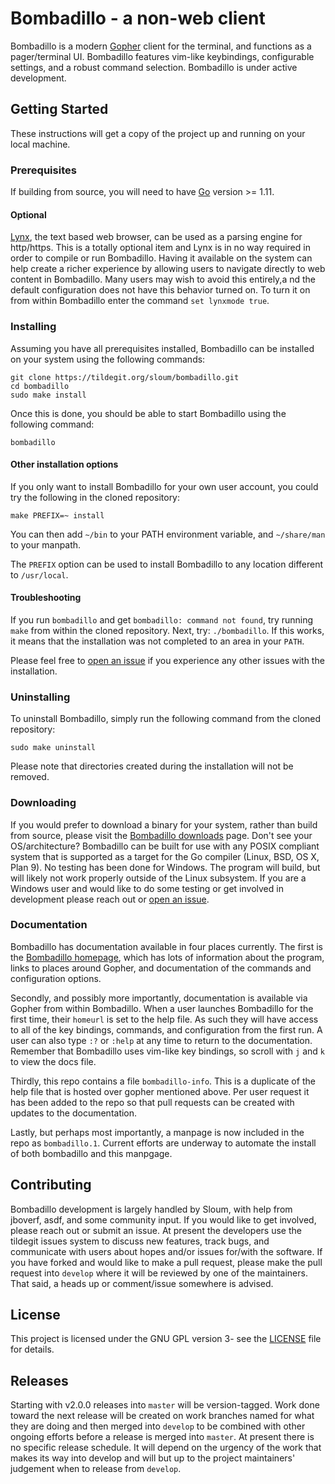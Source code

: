 # Bombadillo - a non-web client

Bombadillo is a modern [Gopher](https://en.wikipedia.org/wiki/Gopher_(protocol)) client for the terminal, and functions as a pager/terminal UI. Bombadillo features vim-like keybindings, configurable settings, and a robust command selection. Bombadillo is under active development.


## Getting Started

These instructions will get a copy of the project up and running on your local machine. 

### Prerequisites

If building from source, you will need to have [Go](https://golang.org/) version >= 1.11.

#### Optional

[Lynx](https://lynx.invisible-island.net/), the text based web browser, can be used as a parsing engine for http/https. This is a totally optional item and Lynx is in no way required in order to compile or run Bombadillo. Having it available on the system can help create a richer experience by allowing users to navigate directly to web content in Bombadillo. Many users may wish to avoid this entirely,a nd the default configuration does not have this behavior turned on. To turn it on from within Bombadillo enter the command `set lynxmode true`.

### Installing

Assuming you have all prerequisites installed, Bombadillo can be installed on your system using the following commands:

```
git clone https://tildegit.org/sloum/bombadillo.git
cd bombadillo
sudo make install
```

Once this is done, you should be able to start Bombadillo using the following command:

```
bombadillo
``` 

#### Other installation options

If you only want to install Bombadillo for your own user account, you could try the following in the cloned repository:

```
make PREFIX=~ install
```

You can then add `~/bin` to your PATH environment variable, and `~/share/man` to your manpath.

The `PREFIX` option can be used to install Bombadillo to any location different to `/usr/local`.

#### Troubleshooting

If you run `bombadillo` and get `bombadillo: command not found`, try running `make` from within the cloned repository. Next, try: `./bombadillo`. If this works, it means that the installation was not completed to an area in your `PATH`.

Please feel free to [open an issue](https://tildegit.org/sloum/bombadillo/issues) if you experience any other issues with the installation.

### Uninstalling

To uninstall Bombadillo, simply run the following command from the cloned repository:

```
sudo make uninstall
```

Please note that directories created during the installation will not be removed.

### Downloading

If you would prefer to download a binary for your system, rather than build from source, please visit the [Bombadillo downloads](https://rawtext.club/~sloum/bombadillo.html#downloads) page. Don't see your OS/architecture? Bombadillo can be built for use with any POSIX compliant system that is supported as a target for the Go compiler (Linux, BSD, OS X, Plan 9). No testing has been done for Windows. The program will build, but will likely not work properly outside of the Linux subsystem. If you are a Windows user and would like to do some testing or get involved in development please reach out or [open an issue](https://tildegit.org/sloum/bombadillo/issues).

### Documentation

Bombadillo has documentation available in four places currently. The first is the [Bombadillo homepage](https://rawtext.club/~sloum/bombadillo.html#docs), which has lots of information about the program, links to places around Gopher, and documentation of the commands and configuration options.

Secondly, and possibly more importantly, documentation is available via Gopher from within Bombadillo. When a user launches Bombadillo for the first time, their `homeurl` is set to the help file. As such they will have access to all of the key bindings, commands, and configuration from the first run. A user can also type `:?` or `:help` at any time to return to the documentation. Remember that Bombadillo uses vim-like key bindings, so scroll with `j` and `k` to view the docs file.

Thirdly, this repo contains a file `bombadillo-info`. This is a duplicate of the help file that is hosted over gopher mentioned above. Per user request it has been added to the repo so that pull requests can be created with updates to the documentation.

Lastly, but perhaps most importantly, a manpage is now included in the repo as `bombadillo.1`. Current efforts are underway to automate the install of both bombadillo and this manpgage.

## Contributing

Bombadillo development is largely handled by Sloum, with help from jboverf, asdf, and some community input. If you would like to get involved, please reach out or submit an issue. At present the developers use the tildegit issues system to discuss new features, track bugs, and communicate with users about hopes and/or issues for/with the software. If you have forked and would like to make a pull request, please make the pull request into `develop` where it will be reviewed by one of the maintainers. That said, a heads up or comment/issue somewhere is advised.

## License

This project is licensed under the GNU GPL version 3- see the [LICENSE](LICENSE) file for details.

## Releases

Starting with v2.0.0 releases into `master` will be version-tagged. Work done toward the next release will be created on work branches named for what they are doing and then merged into `develop` to be combined with other ongoing efforts before a release is merged into `master`. At present there is no specific release schedule. It will depend on the urgency of the work that makes its way into develop and will but up to the project maintainers' judgement when to release from `develop`.

